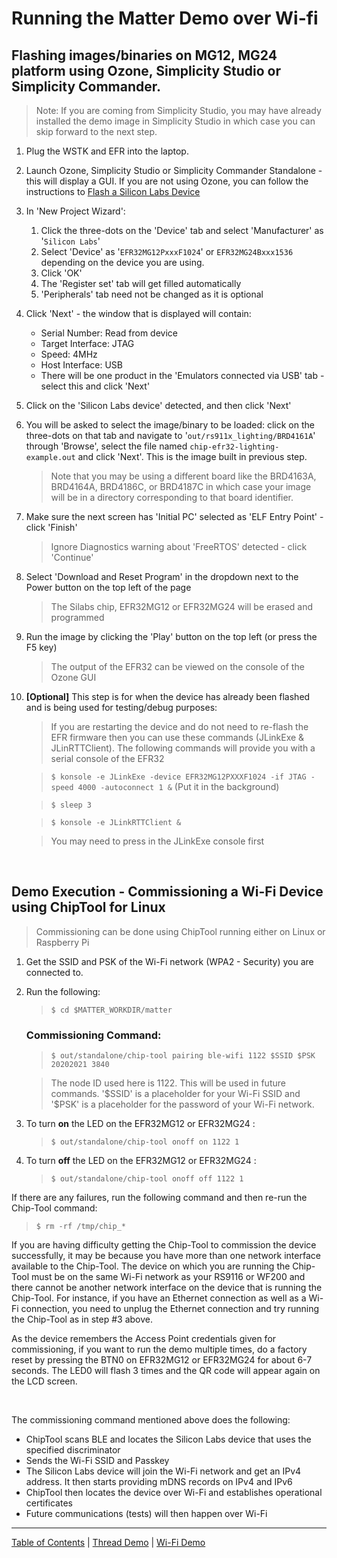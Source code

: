 # Running the Matter Demo over Wi-fi

## Flashing images/binaries on MG12, MG24 platform using Ozone, Simplicity Studio or Simplicity Commander.

> Note: If you are coming from Simplicity Studio, you may have already installed
> the demo image in Simplicity Studio in which case you can skip forward to the
> next step.

1.  Plug the WSTK and EFR into the laptop.

2.  Launch Ozone, Simplicity Studio or Simplicity Commander Standalone - this
    will display a GUI. If you are not using Ozone, you can follow the
    instructions to
    [Flash a Silicon Labs Device](../general/FLASH_SILABS_DEVICE.md)

3.  In 'New Project Wizard':

    1. Click the three-dots on the 'Device' tab and select 'Manufacturer' as
       '`Silicon Labs`'
    2. Select 'Device' as '`EFR32MG12PxxxF1024`' or `EFR32MG24Bxxx1536`
       depending on the device you are using.
    3. Click 'OK'
    4. The 'Register set' tab will get filled automatically
    5. 'Peripherals' tab need not be changed as it is optional

4.  Click 'Next' - the window that is displayed will contain:

    -   Serial Number: Read from device
    -   Target Interface: JTAG
    -   Speed: 4MHz
    -   Host Interface: USB
    -   There will be one product in the 'Emulators connected via USB' tab -
        select this and click 'Next'

5.  Click on the 'Silicon Labs device' detected, and then click 'Next'

6.  You will be asked to select the image/binary to be loaded: click on the
    three-dots on that tab and navigate to '`out/rs911x_lighting/BRD4161A`'
    through 'Browse', select the file named `chip-efr32-lighting-example.out`
    and click 'Next'. This is the image built in previous step.

    > Note that you may be using a different board like the BRD4163A, BRD4164A,
    > BRD4186C, or BRD4187C in which case your image will be in a directory
    > corresponding to that board identifier.

7.  Make sure the next screen has 'Initial PC' selected as 'ELF Entry Point' -
    click 'Finish'

    > Ignore Diagnostics warning about 'FreeRTOS' detected - click 'Continue'

8.  Select 'Download and Reset Program' in the dropdown next to the Power button
    on the top left of the page

    > The Silabs chip, EFR32MG12 or EFR32MG24 will be erased and programmed

9.  Run the image by clicking the 'Play' button on the top left (or press the F5
    key)

    > The output of the EFR32 can be viewed on the console of the Ozone GUI

10. **[Optional]** This step is for when the device has already been flashed and
    is being used for testing/debug purposes:

    > If you are restarting the device and do not need to re-flash the EFR
    > firmware then you can use these commands (JLinkExe & JLinRTTClient). The
    > following commands will provide you with a serial console of the EFR32
    > <br>

    > `$ konsole -e JLinkExe -device EFR32MG12PXXXF1024 -if JTAG -speed 4000 -autoconnect 1 &`
    > (Put it in the background)

    > `$ sleep 3`

    > `$ konsole -e JLinkRTTClient &`

    > You may need to press <ENTER> in the JLinkExe console first

<br>

## Demo Execution - Commissioning a Wi-Fi Device using ChipTool for Linux

> Commissioning can be done using ChipTool running either on Linux or Raspberry
> Pi

1. Get the SSID and PSK of the Wi-Fi network (WPA2 - Security) you are connected
   to.
2. Run the following:

    > `$ cd $MATTER_WORKDIR/matter`

    ### Commissioning Command:

    > `$ out/standalone/chip-tool pairing ble-wifi 1122 $SSID $PSK 20202021 3840`

    > The node ID used here is 1122. This will be used in future commands.
    > '\$SSID' is a placeholder for your Wi-Fi SSID and '\$PSK' is a placeholder
    > for the password of your Wi-Fi network.

3. To turn **on** the LED on the EFR32MG12 or EFR32MG24 :
    > `$ out/standalone/chip-tool onoff on 1122 1`
4. To turn **off** the LED on the EFR32MG12 or EFR32MG24 :
    > `$ out/standalone/chip-tool onoff off 1122 1`

If there are any failures, run the following command and then re-run the
Chip-Tool command:

> `$ rm -rf /tmp/chip_*`

If you are having difficulty getting the Chip-Tool to commission the device
successfully, it may be because you have more than one network interface
available to the Chip-Tool. The device on which you are running the Chip-Tool
must be on the same Wi-Fi network as your RS9116 or WF200 and there cannot be
another network interface on the device that is running the Chip-Tool. For
instance, if you have an Ethernet connection as well as a Wi-Fi connection, you
need to unplug the Ethernet connection and try running the Chip-Tool as in step
#3 above.

As the device remembers the Access Point credentials given for commissioning, if
you want to run the demo multiple times, do a factory reset by pressing the BTN0
on EFR32MG12 or EFR32MG24 for about 6-7 seconds. The LED0 will flash 3 times and
the QR code will appear again on the LCD screen.

<br>

The commissioning command mentioned above does the following:

-   ChipTool scans BLE and locates the Silicon Labs device that uses the
    specified discriminator
-   Sends the Wi-Fi SSID and Passkey
-   The Silicon Labs device will join the Wi-Fi network and get an IPv4 address.
    It then starts providing mDNS records on IPv4 and IPv6
-   ChipTool then locates the device over Wi-Fi and establishes operational
    certificates
-   Future communications (tests) will then happen over Wi-Fi

---

[Table of Contents](../README.md) | [Thread Demo](../thread/DEMO_OVERVIEW.md) |
[Wi-Fi Demo](./DEMO_OVERVIEW.md)
